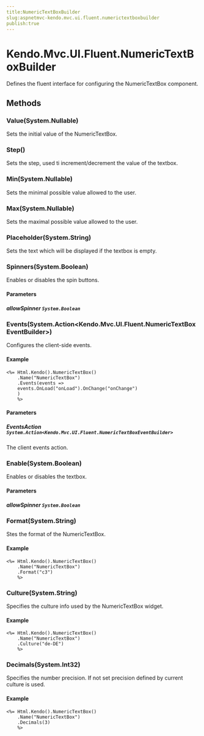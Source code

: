 ```yaml
---
title:NumericTextBoxBuilder
slug:aspnetmvc-kendo.mvc.ui.fluent.numerictextboxbuilder
publish:true
---
```


# Kendo.Mvc.UI.Fluent.NumericTextBoxBuilder

Defines the fluent interface for configuring the NumericTextBox component.

## Methods

### Value(System.Nullable<T>)
Sets the initial value of the NumericTextBox.

### Step(<T>)
Sets the step, used ti increment/decrement the value of the textbox.

### Min(System.Nullable<T>)
Sets the minimal possible value allowed to the user.

### Max(System.Nullable<T>)
Sets the maximal possible value allowed to the user.

### Placeholder(System.String)
Sets the text which will be displayed if the textbox is empty.

### Spinners(System.Boolean)
Enables or disables the spin buttons.

#### Parameters

##### allowSpinner `System.Boolean`

### Events(System.Action<Kendo.Mvc.UI.Fluent.NumericTextBoxEventBuilder>)
Configures the client-side events.

#### Example
    <%= Html.Kendo().NumericTextBox()
        .Name("NumericTextBox")
        .Events(events =>
        events.OnLoad("onLoad").OnChange("onChange")
        )
        %>

#### Parameters

##### EventsAction `System.Action<Kendo.Mvc.UI.Fluent.NumericTextBoxEventBuilder>`
The client events action.

### Enable(System.Boolean)
Enables or disables the textbox.

#### Parameters

##### allowSpinner `System.Boolean`

### Format(System.String)
Stes the format of the NumericTextBox.

#### Example
    <%= Html.Kendo().NumericTextBox()
        .Name("NumericTextBox")
        .Format("c3")
        %>

### Culture(System.String)
Specifies the culture info used by the NumericTextBox widget.

#### Example
    <%= Html.Kendo().NumericTextBox()
        .Name("NumericTextBox")
        .Culture("de-DE")
        %>

### Decimals(System.Int32)
Specifies the number precision. If not set precision defined by current culture is used.

#### Example
    <%= Html.Kendo().NumericTextBox()
        .Name("NumericTextBox")
        .Decimals(3)
        %>